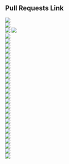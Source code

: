 ## Pull Requests Link
<div><a href="https://github.com/daeryun/center_mng/compare/main...develop" target="_blank"><img src="https://img.shields.io/badge/관리자-red"/></a></div>
<div><a href="https://github.com/daeryun/daeryun-homepage/compare/main...develop" target="_blank"><img src="https://img.shields.io/badge/대표-blue"/></a></div>

<div>
  <a href="https://github.com/daeryun/center_detective/compare/main...develop" target="_blank"><img src="https://img.shields.io/badge/형사-9cf"/></a>
  <a href="https://github.com/daeryun/center_election/compare/main...develop" target="_blank"><img src="https://img.shields.io/badge/선거대응-9cf"/></a>
</div>

<div><a href="https://github.com/daeryun/center_assault/compare/main...develop" target="_blank"><img src="https://img.shields.io/badge/성범죄-ff69b4"/></a></div>
<div><a href="https://github.com/daeryun/center_school/compare/main...develop" target="_blank"><img src="https://img.shields.io/badge/학교-brightgreen"/></a></div>
<div><a href="https://github.com/daeryun/center_comp/compare/main...develop" target="_blank"><img src="https://img.shields.io/badge/기업-yellow"/></a></div>
<div><a href="https://github.com/daeryun/center_divorce/compare/main...develop" target="_blank"><img src="https://img.shields.io/badge/이혼-red"/></a></div>
<div><a href="https://github.com/daeryun/center_inherit/compare/main...develop" target="_blank"><img src="https://img.shields.io/badge/상속-orange"/></a></div>
<div><a href="https://github.com/daeryun/center_estate/compare/main...develop" target="_blank"><img src="https://img.shields.io/badge/부동산-yellowgreen"/></a></div>
<div><a href="https://github.com/daeryun/center_compensation/compare/main...develop" target="_blank"><img src="https://img.shields.io/badge/민사-green"/></a></div>
<div><a href="https://github.com/daeryun/center_administration/compare/main...develop" target="_blank"><img src="https://img.shields.io/badge/행정-blueviolet"/></a></div>
<div><a href="https://github.com/daeryun/center_regener/compare/main...develop" target="_blank"><img src="https://img.shields.io/badge/회생파산-blue"/></a></div>
<div><a href="https://github.com/daeryun/center_labor/compare/main...develop" target="_blank"><img src="https://img.shields.io/badge/노동산재-ed0086"/></a></div>
<div><a href="https://github.com/daeryun/center_discovery/compare/main...develop" target="_blank"><img src="https://img.shields.io/badge/증거조사-5c221f"/></a></div>

<div><a href="https://github.com/daeryun/center_tax/compare/main...develop" target="_blank"><img src="https://img.shields.io/badge/조세-black"/></a></div>
<div><a href="https://github.com/daeryun/center_drug/compare/main...develop" target="_blank"><img src="https://img.shields.io/badge/마약-fa8072"/></a></div>
<div><a href="https://github.com/daeryun/center_iprs/compare/main...develop" target="_blank"><img src="https://img.shields.io/badge/지재권-skyblue"/></a></div>
<div><a href="https://github.com/daeryun/center_finance/compare/main...develop" target="_blank"><img src="https://img.shields.io/badge/금융-magenta"/></a></div>
<div><a href="https://github.com/daeryun/center_military/compare/main...develop" target="_blank"><img src="https://img.shields.io/badge/군형사-556B2F"/></a></div>
<div><a href="https://github.com/daeryun/center_medical/compare/main...develop" target="_blank"><img src="https://img.shields.io/badge/의료-white"/></a></div>
<div><a href="https://github.com/daeryun/center_traffic/compare/main...develop" target="_blank"><img src="https://img.shields.io/badge/음주교통사고-fae100"/></a></div>
<div><a href="https://github.com/daeryun/center_international/compare/main...develop" target="_blank"><img src="https://img.shields.io/badge/국제소송-FFD9FA"/></a></div>
<div><a href="https://github.com/daeryun/center_mergers/compare/main...develop" target="_blank"><img src="https://img.shields.io/badge/M&A-F2CB61"/></a></div>
<div><a href="https://github.com/daeryun/center_consulting/compare/main...develop" target="_blank"><img src="https://img.shields.io/badge/상담-red"/></a></div>
<div><a href="https://github.com/daeryun/center_seoul/compare/main...develop" target="_blank"><img src="https://img.shields.io/badge/서울본부-133567"/></a></div>

<div><a href="https://github.com/daeryun/daeryun-career/compare/main...develop" target="_blank"><img src="https://img.shields.io/badge/채용-blue"/></a></div>


<div><a href="https://github.com/daeryun/daeryunlaw.co.kr/compare/main...develop" target="_blank"><img src="https://img.shields.io/badge/슈퍼로이어스-lightgrey"/></a></div>
<div><a href="https://github.com/daeryun/app_front/compare/main...develop" target="_blank"><img src="https://img.shields.io/badge/앱-BFFF00"/></a></div>
